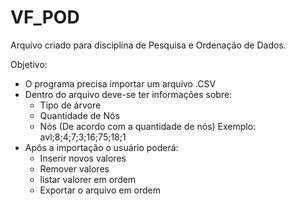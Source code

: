 # VF_POD

Arquivo criado para disciplina de Pesquisa e Ordenação de Dados.

Objetivo:
  * O programa precisa importar um arquivo .CSV
  * Dentro do arquivo deve-se ter informações sobre:
    - Tipo de árvore
    - Quantidade de Nós
    - Nós (De acordo com a quantidade de nós)
    Exemplo: avl;8;4;7;3;16;75;18;1
  * Após a importação o usuário poderá:
    - Inserir novos valores
    - Remover valores
    - listar valorer em ordem
    - Exportar o arquivo em ordem
